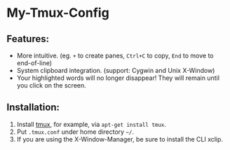 # My-Tmux-Config

## Features:
- More intuitive. (eg. `+` to create panes, `Ctrl+C` to copy, `End` to move to end-of-line)
- System clipboard integration. (support: Cygwin and Unix X-Window)
- Your highlighted words will no longer disappear! They will remain until you click on the screen.

## Installation:
1. Install [tmux](https://github.com/tmux/tmux), for example, via `apt-get install tmux`.
2. Put `.tmux.conf` under home directory `~/`.
3. If you are using the X-Window-Manager, be sure to install the CLI xclip.

